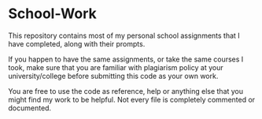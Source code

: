 # School-Work

This repository contains most of my personal school assignments that I have completed, along with their prompts.  

If you happen to have the same assignments, or take the same courses I took, make sure that you are familiar with plagiarism policy at your university/college before submitting this code as your own work.

You are free to use the code as reference, help or anything else that you might find my work to be helpful. Not every file is completely commented or documented.
